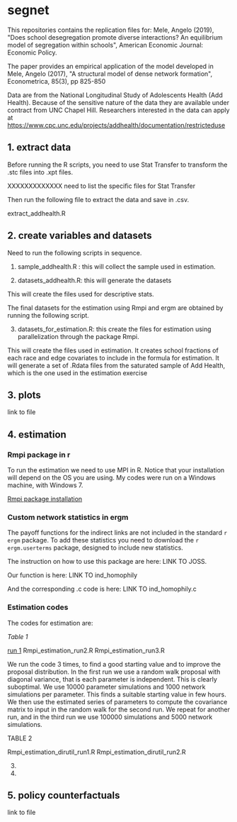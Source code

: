 # segnet
This repositories contains the replication files for:
Mele, Angelo (2019), "Does school desegregation promote diverse interactions? An equilibrium model of segregation within schools", American Economic Journal: Economic Policy.

The paper provides an empirical application of the model developed in 
Mele, Angelo (2017), "A structural model of dense network formation", Econometrica, 85(3), pp 825-850

Data are from the National Longitudinal Study of Adolescents Health (Add Health). Because of the sensitive nature of the data they are available under contract from UNC Chapel Hill. Researchers interested in the data can apply at https://www.cpc.unc.edu/projects/addhealth/documentation/restricteduse 

## 1. extract data
Before running the R scripts, you need to use Stat Transfer to transform the .stc files into .xpt files. 

XXXXXXXXXXXXX need to list the specific files for Stat Transfer

Then run the following file to extract the data and save in .csv.

extract_addhealth.R



## 2. create variables and datasets
Need to run the following scripts in sequence.

1. sample_addhealth.R : this will collect the sample used in estimation.

2. datasets_addhealth.R: this will generate the datasets

This will create the files used for descriptive stats.

The final datasets for the estimation using Rmpi and ergm are obtained by running the following script.

3. datasets_for_estimation.R: this create the files for estimation using parallelization through the package Rmpi.

This will create the files used in estimation. It creates school fractions of each race and edge covariates to include in the
formula for estimation. It will generate a set of .Rdata files from the saturated sample of Add Health, which is the one used in the estimation exercise

## 3. plots
link to file

## 4. estimation 

### Rmpi package in r
To run the estimation we need to use MPI in R. Notice that your installation will depend on the OS you are using. My codes were run on a Windows machine, with Windows 7.

[Rmpi package installation](http://fisher.stats.uwo.ca/faculty/yu/Rmpi/)


### Custom network statistics in ergm
The payoff functions for the indirect links are not included
in the standard `r ergm` package. To add these statistics you need to 
download the `r ergm.userterms` package, designed to include new statistics.

The instruction on how to use this package are here: LINK TO JOSS.

Our function is here: LINK TO ind_homophily

And the corresponding .c code is here: LINK TO ind_homophily.c

### Estimation codes
The codes for estimation are:

*Table 1*

[run 1](Rmpi_estimation_run1.R)
Rmpi_estimation_run2.R 
Rmpi_estimation_run3.R 

We run the code 3 times, to find a good starting value and to improve the 
proposal distribution. In the first run we use a random walk proposal with
diagonal variance, that is each parameter is independent. This is clearly suboptimal. 
We use 10000 parameter simulations and 1000 network simulations per parameter. This finds
a suitable starting value in few hours. We then use the estimated series of parameters to compute the covariance matrix to input in the random walk for the second run.
We repeat for another run, and in the third run we use 100000 simulations and 5000 network simulations. 



TABLE 2

Rmpi_estimation_dirutil_run1.R
Rmpi_estimation_dirutil_run2.R

3.
4.

## 5. policy counterfactuals
link to file

